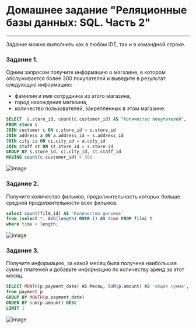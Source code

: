 # Домашнее задание "Реляционные базы данных: SQL. Часть 2"

---

Задание можно выполнить как в любом IDE, так и в командной строке.

### Задание 1.

Одним запросом получите информацию о магазине, в котором обслуживается более 300 покупателей и выведите в результат следующую информацию: 
- фамилия и имя сотрудника из этого магазина,
- город нахождения магазина,
- количество пользователей, закрепленных в этом магазине.

```sql
SELECT  s.store_id, count(c.customer_id) AS "Количество покупателей",  ci.city, concat(st.last_name, ' ', st.first_name) AS "Фамилия и имя продавца"
FROM store s 
JOIN customer c ON c.store_id = s.store_id
JOIN address a ON a.address_id = s.address_id
JOIN city ci ON ci.city_id = a.city_id
JOIN staff st ON st.store_id = s.store_id
GROUP BY s.store_id, ci.city_id, st.staff_id 
HAVING count(c.customer_id) > 300
```
![image](https://user-images.githubusercontent.com/105008137/182794626-41b31d50-007c-4ead-a698-23eafd529a16.png)


### Задание 2.

Получите количество фильмов, продолжительность которых больше средней продолжительности всех фильмов.

```sql
select count(film_id) AS 'Количество фильмов'
from (select *, AVG(length) OVER () AS time FROM film) t
where time < length;
```

![image](https://user-images.githubusercontent.com/105008137/184882224-3b775096-dc93-4322-bef6-67bc83ce2cd3.png)


### Задание 3.

Получите информацию, за какой месяц была получена наибольшая сумма платежей и добавьте информацию по количеству аренд за этот месяц.

```sql
SELECT MONTH(p.payment_date) AS Месяц, SUM(p.amount) AS 'общая сумма', count(p.rental_id)  AS 'аренд за месяц'
from payment p
GROUP BY MONTH(p.payment_date)
ORDER BY sum(p.amount) DESC
LIMIT 1
```
![image](https://user-images.githubusercontent.com/105008137/184882262-13900106-3ef2-428f-afd4-7def9356640b.png)

